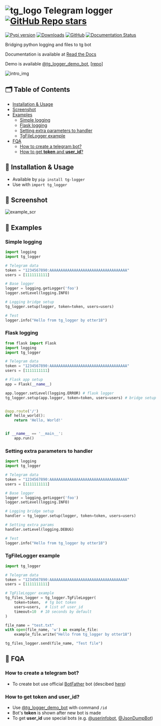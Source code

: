 # ![tg_logo](https://raw.githubusercontent.com/otter18/tg_logger/master/img/telegram-icon.png) Telegram logger [![GitHub Repo stars](https://img.shields.io/github/stars/otter18/tg_logger?style=social)](https://github.com/otter18/tg_logger/stargazers)
[![Pypi version](https://img.shields.io/pypi/v/tg-logger.svg)](https://pypi.org/project/tg-logger/)
[![Downloads](https://static.pepy.tech/personalized-badge/tg-logger?period=total&units=international_system&left_color=grey&right_color=orange&left_text=Downloads)](https://pepy.tech/project/tg-logger)
[![GitHub](https://img.shields.io/github/license/otter18/tg_logger)](https://github.com/otter18/tg_logger/blob/main/LICENSE)
[![Documentation Status](https://readthedocs.org/projects/tg-logger/badge/?version=latest)](https://tg-logger.readthedocs.io/en/latest/?badge=latest)

<!-- [![Pyversions](https://img.shields.io/pypi/pyversions/tg-logger.svg)](https://pypi.org/project/tg-logger/) -->

Bridging python logging and files to tg bot

Documentation is available at [Read the Docs](https://tg-logger.readthedocs.io/)

Demo is available [@tg_logger_demo_bot](https://t.me/tg_logger_demo_bot), [[repo](https://github.com/otter18/tg-logger-demo-bot)]

![intro_img](https://raw.githubusercontent.com/otter18/tg_logger/main/img/intro.jpeg)

## 🗂 Table of Contents
- [Installation & Usage](#-installation--usage)
- [Screenshot](#-screenshot)
- [Examples](#-examples)
    * [Simple logging](#simple-logging)
    * [Flask logging](#flask-logging)
    * [Setting extra parameters to handler](#setting-extra-parameters-to-handler)
    * [TgFileLogger example](#tgfilelogger-example)
- [FQA](#-fqa)
    * [How to create a telegram bot?](#how-to-create-a-telegram-bot)
    * [How to get **token** and **user_id**?](#how-to-get-token-and-user_id)

## 🚀 Installation & Usage
- Available by `pip install tg-logger`
- Use with `import tg_logger`

## 📱 Screenshot
![example_scr](https://raw.githubusercontent.com/otter18/tg_logger/master/img/example_scr.png)

## 📖 Examples
### Simple logging
```python
import logging
import tg_logger

# Telegram data
token = "1234567890:AAAAAAAAAAAAAAAAAAAAAAAAAAAAAAAAAAA"
users = [1111111111]

# Base logger
logger = logging.getLogger('foo')
logger.setLevel(logging.INFO)

# Logging bridge setup
tg_logger.setup(logger, token=token, users=users)

# Test
logger.info("Hello from tg_logger by otter18")
```

### Flask logging
```python
from flask import Flask
import logging
import tg_logger

# Telegram data
token = "1234567890:AAAAAAAAAAAAAAAAAAAAAAAAAAAAAAAAAAA"
users = [1111111111]

# Flask app setup
app = Flask(__name__)

app.logger.setLevel(logging.ERROR) # flask logger
tg_logger.setup(app.logger, token=token, users=users) # bridge setup


@app.route('/')
def hello_world():
    return 'Hello, World!'


if __name__ == '__main__':
    app.run()

```

### Setting extra parameters to handler

```python
import logging
import tg_logger

# Telegram data
token = "1234567890:AAAAAAAAAAAAAAAAAAAAAAAAAAAAAAAAAAA"
users = [1111111111]

# Base logger
logger = logging.getLogger('foo')
logger.setLevel(logging.INFO)

# Logging bridge setup
handler = tg_logger.setup(logger, token=token, users=users)

# Setting extra params
handler.setLevel(logging.DEBUG)

# Test
logger.info("Hello from tg_logger by otter18")
```

### TgFileLogger example
```python
import tg_logger

# Telegram data
token = "1234567890:AAAAAAAAAAAAAAAAAAAAAAAAAAAAAAAAAAA"
users = [1111111111]

# TgFileLogger example
tg_files_logger = tg_logger.TgFileLogger(
    token=token,  # tg bot token
    users=users,  # list of user_id
    timeout=10  # 10 seconds by default
)

file_name = "test.txt"
with open(file_name, 'w') as example_file:
    example_file.write("Hello from tg_logger by otter18")

tg_files_logger.send(file_name, "Test file")
```

## 🔎 FQA
### How to create a telegram bot? 
- To create bot use official [BotFather](https://t.me/BotFather) bot (descibed [here](https://core.telegram.org/bots#6-botfather))
### How to get **token** and **user_id**?
- Use [@tg_logger_demo_bot](https://t.me/tg_logger_demo_bot) with command `/id`
- Bot's **token** is shown after new bot is made
- To get **user_id** use special bots (e.g. [@userinfobot](https://t.me/userinfobot), [@JsonDumpBot](https://t.me/JsonDumpBot))

